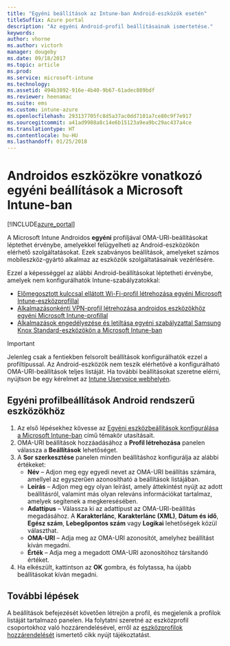 ```yaml
---
title: "Egyéni beállítások az Intune-ban Android-eszközök esetén"
titleSuffix: Azure portal
description: "Az egyéni Android-profil beállításainak ismertetése."
keywords: 
author: vhorne
ms.author: victorh
manager: dougeby
ms.date: 09/18/2017
ms.topic: article
ms.prod: 
ms.service: microsoft-intune
ms.technology: 
ms.assetid: 494b3892-916e-4b40-9b67-61adec889bdf
ms.reviewer: heenamac
ms.suite: ems
ms.custom: intune-azure
ms.openlocfilehash: 293137705fc8d5a37ac0dd7101a7ce80c9f7e917
ms.sourcegitcommit: a41ad9988a8c14e6b15123a9ea9bc29ac437a4ce
ms.translationtype: HT
ms.contentlocale: hu-HU
ms.lasthandoff: 01/25/2018
---
```

# <a name="custom-settings-for-android-devices-in-microsoft-intune"></a>Androidos eszközökre vonatkozó egyéni beállítások a Microsoft Intune-ban

[!INCLUDE[azure_portal](./includes/azure_portal.md)]

A Microsoft Intune Androidos **egyéni** profiljával OMA-URI-beállításokat léptethet érvénybe, amelyekkel felügyelheti az Android-eszközökön elérhető szolgáltatásokat. Ezek szabványos beállítások, amelyeket számos mobileszköz-gyártó alkalmaz az eszközök szolgáltatásainak vezérlésére.

Ezzel a képességgel az alábbi Android-beállításokat léptetheti érvénybe, amelyek nem konfigurálhatók Intune-szabályzatokkal:

- [Előmegosztott kulccsal ellátott Wi-Fi-profil létrehozása egyéni Microsoft Intune-eszközprofillal](/intune/wi-fi-profile-shared-key)
- [Alkalmazásonkénti VPN-profil létrehozása androidos eszközökhöz egyéni Microsoft Intune-profillal](/intune/android-pulse-secure-per-app-vpn)
- [Alkalmazások engedélyezése és letiltása egyéni szabályzattal Samsung Knox Standard-eszközökön a Microsoft Intune-ban](/intune/samsung-knox-apps-allow-block)

>[!IMPORTANT]
>Jelenleg csak a fentiekben felsorolt beállítások konfigurálhatók ezzel a profiltípussal. Az Android-eszközök nem teszik elérhetővé a konfigurálható OMA-URI-beállítások teljes listáját. Ha további beállításokat szeretne elérni, nyújtson be egy kérelmet az [Intune Uservoice webhelyén](https://microsoftintune.uservoice.com/forums/291681-ideas).

## <a name="custom-profile-settings-for-android-devices"></a>Egyéni profilbeállítások Android rendszerű eszközökhöz

1. Az első lépésekhez kövesse az [Egyéni eszközbeállítások konfigurálása a Microsoft Intune-ban](custom-settings-configure.md) című témakör utasításait.
2. OMA-URI beállítások hozzáadásához a **Profil létrehozása** panelen válassza a **Beállítások** lehetőséget.
3. A **Sor szerkesztése** panelen minden beállításhoz konfigurálja az alábbi értékeket:
    - **Név** – Adjon meg egy egyedi nevet az OMA-URI beállítás számára, amellyel az egyszerűen azonosítható a beállítások listájában.
    - **Leírás** – Adjon meg egy olyan leírást, amely áttekintést nyújt az adott beállításról, valamint más olyan releváns információkat tartalmaz, amelyek segítenek a megkeresésében.
    - **Adattípus** – Válassza ki az adattípust az OMA-URI-beállítás megadásához. A **Karakterlánc**, **Karakterlánc (XML)**, **Dátum és idő**, **Egész szám**, **Lebegőpontos szám** vagy **Logikai** lehetőségek közül választhat.
    - **OMA-URI** – Adja meg az OMA-URI azonosítót, amelyhez beállítást kíván megadni.
    - **Érték** – Adja meg a megadott OMA-URI azonosítóhoz társítandó értéket.
4. Ha elkészült, kattintson az **OK** gombra, és folytassa, ha újabb beállításokat kíván megadni.

## <a name="next-steps"></a>További lépések

A beállítások befejezését követően létrejön a profil, és megjelenik a profilok listáját tartalmazó panelen. Ha folytatni szeretné az eszközprofil csoportokhoz való hozzárendelésével, erről az [eszközprofilok hozzárendelését](device-profile-assign.md) ismertető cikk nyújt tájékoztatást.




